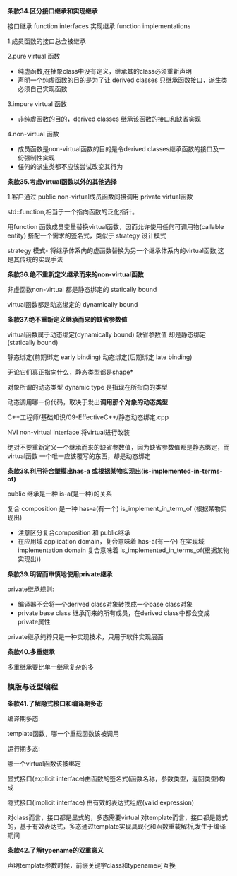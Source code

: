 **条款34.区分接口继承和实现继承**

接口继承   function interfaces
实现继承   function implementations

1.成员函数的接口总会被继承

2.pure virtual 函数

- 纯虚函数,在抽象class中没有定义，继承其的class必须重新声明
- 声明一个纯虚函数的目的是为了让 derived classes 只继承函数接口，派生类必须自己实现函数

3.impure virtual 函数 

- 非纯虚函数的目的，derived classes 继承该函数的接口和缺省实现

4.non-virtual 函数

- 成员函数是non-virtual函数的目的是令derived classes继承函数的接口及一份强制性实现
- 任何的派生类都不应该尝试改变其行为


**条款35.考虑virtual函数以外的其他选择**

1.客户通过 public non-virtual成员函数间接调用 private virtual函数

std::function,相当于一个指向函数的泛化指针。

用function 函数成员变量替换virtual函数，因而允许使用任何可调用物(callable entity)
搭配一个需求的签名式，类似于 strategy 设计模式

strategy 模式- 将继承体系内的虚函数替换为另一个继承体系内的virtual函数,这是其传统的实现手法

**条款36.绝不重新定义继承而来的non-virtual函数**

非虚函数non-virtual 都是静态绑定的 statically bound

virtual函数都是动态绑定的 dynamically bound

**条款37.绝不重新定义继承而来的缺省参数值**

virtual函数属于动态绑定(dynamically bound)
缺省参数值 却是静态绑定(statically bound)


静态绑定(前期绑定 early binding)
动态绑定(后期绑定 late binding)


无论它们真正指向什么，静态类型都是shape*

对象所谓的动态类型 dynamic type 是指现在所指向的类型

动态调用哪一份代码，取决于发出**调用那个对象的动态类型**

C++工程师/基础知识/09-EffectiveC++/静态动态绑定.cpp

NVI non-virtual interface 
将virtual进行改装

绝对不要重新定义一个继承而来的缺省参数值，因为缺省参数值都是静态绑定，而virtual函数
一个唯一应该覆写的东西，却是动态绑定


**条款38.利用符合塑模出has-a 或根据某物实现出(is-implemented-in-terms-of)**

public 继承是一种  is-a(是一种)的关系

复合 composition 是一种 has-a(有一个) is_implement_in_term_of (根据某物实现出)


- 注意区分复合composition 和 public继承
- 在应用域 application domain，复合意味着 has-a(有一个)
  在实现域 implementation domain 复合意味着 is_implemented_in_terms_of(根据某物实现出))

**条款39.明智而审慎地使用private继承**

private继承规则:

- 编译器不会将一个derived class对象转换成一个base class对象
- private base class 继承而来的所有成员，在derived class中都会变成private属性

private继承纯粹只是一种实现技术，只用于软件实现层面

**条款40.多重继承**

多重继承要比单一继承复杂的多

### 模版与泛型编程

**条款41.了解隐式接口和编译期多态**

编译期多态:

template函数，哪一个重载函数该被调用

运行期多态:

哪一个virtual函数该被绑定


显式接口(explicit interface)由函数的签名式(函数名称，参数类型，返回类型)构成

隐式接口(implicit interface) 由有效的表达式组成(valid expression)

对class而言，接口都是显式的，多态需要virtual
对template而言，接口都是隐式的，基于有效表达式，多态通过template实现具现化和函数重载解析,发生于编译期间


**条款42.了解typename的双重意义**

声明template参数时候，前缀关键字class和typename可互换



